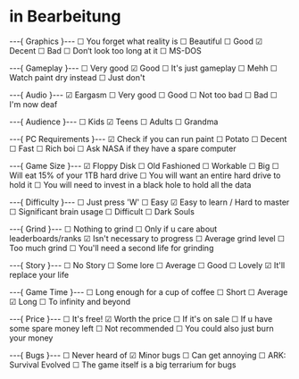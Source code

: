 # in Bearbeitung

---{ Graphics }---
☐ You forget what reality is
☐ Beautiful
☐ Good
☑ Decent
☐ Bad
☐ Don‘t look too long at it
☐ MS-DOS

---{ Gameplay }---
☐ Very good
☑ Good
☐ It's just gameplay
☐ Mehh
☐ Watch paint dry instead
☐ Just don't

---{ Audio }---
☑ Eargasm
☐ Very good
☐ Good
☐ Not too bad
☐ Bad
☐ I'm now deaf

---{ Audience }---
☐ Kids
☑ Teens
☐ Adults
☐ Grandma

---{ PC Requirements }---
☑ Check if you can run paint
☐ Potato
☐ Decent
☐ Fast
☐ Rich boi
☐ Ask NASA if they have a spare computer

---{ Game Size }---
☑ Floppy Disk
☐ Old Fashioned
☐ Workable
☐ Big
☐ Will eat 15% of your 1TB hard drive
☐ You will want an entire hard drive to hold it
☐ You will need to invest in a black hole to hold all the data

---{ Difficulty }---
☐ Just press 'W'
☐ Easy
☑ Easy to learn / Hard to master
☐ Significant brain usage
☐ Difficult
☐ Dark Souls

---{ Grind }---
☐ Nothing to grind
☐ Only if u care about leaderboards/ranks
☑ Isn't necessary to progress
☐ Average grind level
☐ Too much grind
☐ You'll need a second life for grinding

---{ Story }---
☐ No Story
☐ Some lore
☐ Average
☐ Good
☐ Lovely
☑ It'll replace your life

---{ Game Time }---
☐ Long enough for a cup of coffee
☐ Short
☐ Average
☑ Long
☐ To infinity and beyond

---{ Price }---
☐ It's free!
☑ Worth the price
☐ If it's on sale
☐ If u have some spare money left
☐ Not recommended
☐ You could also just burn your money

---{ Bugs }---
☐ Never heard of
☑ Minor bugs
☐ Can get annoying
☐ ARK: Survival Evolved
☐ The game itself is a big terrarium for bugs
